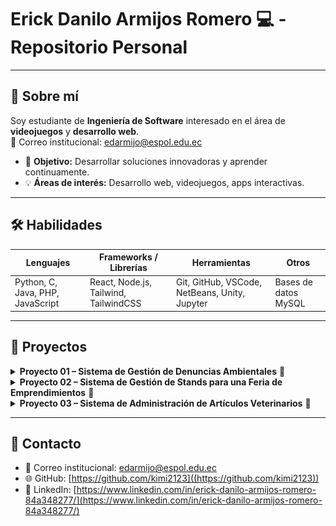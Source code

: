 # Erick Danilo Armijos Romero 💻 - Repositorio Personal

---

## 🌟 Sobre mí
Soy estudiante de **Ingeniería de Software** interesado en el área de **videojuegos** y **desarrollo web**.  
📧 Correo institucional: edarmijo@espol.edu.ec  

- 🎯 **Objetivo:** Desarrollar soluciones innovadoras y aprender continuamente.  
- 💡 **Áreas de interés:** Desarrollo web, videojuegos, apps interactivas.

---

## 🛠 Habilidades
| Lenguajes | Frameworks / Librerías | Herramientas | Otros |
|-----------|----------------------|-------------|-------|
| Python, C, Java, PHP, JavaScript | React, Node.js, Tailwind, TailwindCSS | Git, GitHub, VSCode, NetBeans, Unity, Jupyter | Bases de datos MySQL |

---

## 📂 Proyectos

<details>
<summary><strong>Proyecto 01 – Sistema de Gestión de Denuncias Ambientales</strong> 🔗</summary>

- **Estado:** Finalizado  
- **Tecnologías:** React, Node.js, PHP, TailwindCSS  
- **Descripción:** Desarrollo de una plataforma web intuitiva que permite a los ciudadanos reportar denuncias ambientales en tiempo real, promoviendo la participación ciudadana en la protección del medio ambiente.  
- **Repositorio:** [GitHub](https://github.com/kimi2123/ecoAlerta)  

**Evidencias:**  
![Captura 1](proyectoEcoAlerta1.jpg)  
![Captura 2](ProyectoEcoAlerta2.jpg)  

</details>

<details>
<summary><strong>Proyecto 02 – Sistema de Gestión de Stands para una Feria de Emprendimientos</strong> 🔗</summary>

- **Estado:** Finalizado  
- **Tecnologías:** Java, JavaFX  
- **Descripción:** Aplicación de escritorio que administra la participación de emprendedores en una feria. Permite registrar emprendedores, asignar stands, gestionar auspiciantes y secciones de la feria, así como vincular redes sociales a los participantes.  
- **Repositorio:** [GitHub](https://github.com/Ricardo24A/POO-P3-G07)  

**Evidencias:**  
![Captura 1](proyectoFeria1.jpg)  
![Captura 2](proyectoFeria2.jpg)  
![Captura 3](ProyectoFeria3.jpg)  

</details>

<details>
<summary><strong>Proyecto 03 – Sistema de Administración de Artículos Veterinarios</strong> 🔗</summary>

- **Estado:** Finalizado  
- **Tecnologías:** Java (Swing), MySQL  
- **Descripción:** Aplicación de escritorio que gestiona artículos y procesos de una veterinaria. Incluye módulos para administrar distribuidores, productos, pedidos y facturas, con formularios de registro y consulta.  
- **Base de datos:** MySQL utilizada para almacenar información de clientes, productos, pedidos y facturas.  
- **Repositorio:** [GitHub](https://github.com/kimi2123/ProyectoSistemasDeBasesDeDatos)  

**Evidencias:**  
![Captura 1](ProyectoGestion1.jpg)  
![Captura 2](ProyectoGestion2.jpg)  

</details>

---

## 🔗 Contacto
- 📧 Correo institucional: edarmijo@espol.edu.ec  
- 🌐 GitHub: [https://github.com/kimi2123]((https://github.com/kimi2123))  
- 💼 LinkedIn: [https://www.linkedin.com/in/erick-danilo-armijos-romero-84a348277/](https://www.linkedin.com/in/erick-danilo-armijos-romero-84a348277/)
